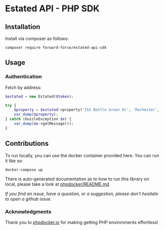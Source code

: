 # Estated API - PHP SDK

## Installation

Install via composer as follows:
```
composer require forward-force/estated-api-sdk
```

## Usage

### Authentication

Fetch  by address:

```php
$estated = new Estated($token);

try {
    $property = $estated->property('151 Battle Green Dr', 'Rochester', 'NY', '14624');
    var_dump($property);
} catch (GuzzleException $e) {
    var_dump($e->getMessage());
}
```

## Contributions

To run locally, you can use the docker container provided here. You can run it like so:

```
docker-compose up
```
There is auto-generated documentation as to how to run this library on local, please  take a look at [phpdocker/README.md](phpdocker/README.md)

*If you find an issue, have a question, or a suggestion, please don't hesitate to open a github issue.*

### Acknowledgments

Thank you to [phpdocker.io](https://phpdocker.io) for making getting PHP environments effortless! 
